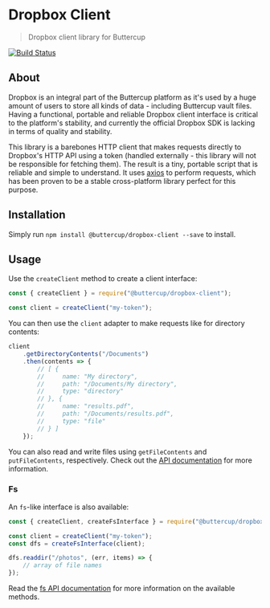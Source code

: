 # Dropbox Client
> Dropbox client library for Buttercup

[![Build Status](https://travis-ci.org/buttercup/dropbox-client.svg?branch=master)](https://travis-ci.org/buttercup/dropbox-client)

## About

Dropbox is an integral part of the Buttercup platform as it's used by a huge amount of users to store all kinds of data - including Buttercup vault files. Having a functional, portable and reliable Dropbox client interface is critical to the platform's stability, and currently the official Dropbox SDK is lacking in terms of quality and stability.

This library is a barebones HTTP client that makes requests directly to Dropbox's HTTP API using a token (handled externally - this library will not be responsible for fetching them). The result is a tiny, portable script that is reliable and simple to understand. It uses [axios](https://github.com/axios/axios) to perform requests, which has been proven to be a stable cross-platform library perfect for this purpose.

## Installation

Simply run `npm install @buttercup/dropbox-client --save` to install.

## Usage

Use the `createClient` method to create a client interface:

```javascript
const { createClient } = require("@buttercup/dropbox-client");

const client = createClient("my-token");
```

You can then use the `client` adapter to make requests like for directory contents:

```javascript
client
    .getDirectoryContents("/Documents")
    .then(contents => {
        // [ {
        //     name: "My directory",
        //     path: "/Documents/My directory",
        //     type: "directory"
        // }, {
        //     name: "results.pdf",
        //     path: "/Documents/results.pdf",
        //     type: "file"
        // } ]
    });
```

You can also read and write files using `getFileContents` and `putFileContents`, respectively. Check out the [API documentation](API.md) for more information.

### Fs

An `fs`-like interface is also available:

```javascript
const { createClient, createFsInterface } = require("@buttercup/dropbox-client");

const client = createClient("my-token");
const dfs = createFsInterface(client);

dfs.readdir("/photos", (err, items) => {
    // array of file names
});
```

Read the [fs API documentation](API.md#DropboxClientFsAdapter) for more information on the available methods.
